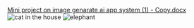 [Mini project on image genarate ai app system (1) - Copy.docx](https://github.com/B-RAMKUMAR/IMAGE-GENERATION-AI/files/15441674/Mini.project.on.image.genarate.ai.app.system.1.-.Copy.docx)
![cat in the house](https://github.com/B-RAMKUMAR/IMAGE-GENERATION-AI/assets/103769152/d35820e7-0995-4e0a-a105-86e6dd345ae7)
![elephant](https://github.com/B-RAMKUMAR/IMAGE-GENERATION-AI/assets/103769152/4aa95100-c346-4b80-9b79-37fb041bf236)
